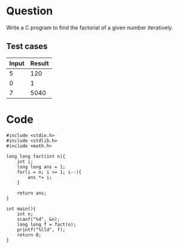 # Question
Write a C program to find the factorial of a given number iteratively.

## Test cases

| Input	| Result|
| ----- | ------|
|   5   |   120 |
|   0   |   1   |
|   7   |   5040|

# Code

    #include <stdio.h>
    #include <stdlib.h>
    #include <math.h>

    long long fact(int n){
        int i;
        long long ans = 1;
        for(i = n; i >= 1; i--){
            ans *= i;
        }

        return ans;
    }

    int main(){
        int n;
        scanf("%d", &n);
        long long f = fact(n);
        printf("%lld", f);
        return 0;
    }
